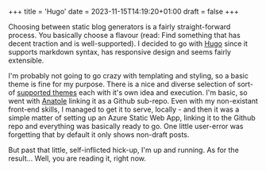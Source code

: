 +++
title = 'Hugo'
date = 2023-11-15T14:19:20+01:00
draft = false
+++

Choosing between static blog generators is a fairly straight-forward process. You basically choose a flavour (read: Find something that has decent traction and is well-supported). I decided to go with [Hugo](https://github.com/gohugoio/hugo) since it supports markdown syntax, has responsive design and seems fairly extensible. 

I'm probably not going to go crazy with templating and styling, so a basic theme is fine for my purpose. There is a nice and diverse selection of sort-of [supported themes](https://themes.gohugo.io/) each with it's own idea and execution. I'm basic, so went with [Anatole](https://github.com/lxndrblz/anatole/wiki) linking it as a Github sub-repo. Even with my non-existant front-end skills, I managed to get it to serve, locally - and then it was a simple matter of setting up an Azure Static Web App, linking it to the Github repo and everything was basically ready to go. One little user-error was forgetting that by default it only shows non-draft posts. 

But past that little, self-inflicted hick-up, I'm up and running. As for the result... Well, you are reading it, right now.